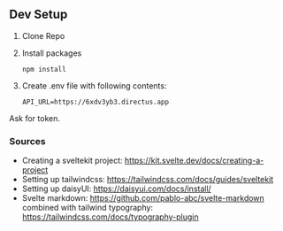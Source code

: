 ## Dev Setup
1. Clone Repo

2. Install packages

    ```
    npm install
    ```
3. Create .env file with following contents:
    ```
    API_URL=https://6xdv3yb3.directus.app
    ```
Ask for token.

### Sources
- Creating a sveltekit project: https://kit.svelte.dev/docs/creating-a-project
- Setting up tailwindcss: https://tailwindcss.com/docs/guides/sveltekit
- Setting up daisyUI: https://daisyui.com/docs/install/
- Svelte markdown: https://github.com/pablo-abc/svelte-markdown combined with tailwind typography: https://tailwindcss.com/docs/typography-plugin

